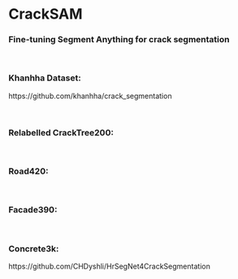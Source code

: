 # CrackSAM
<h3>Fine-tuning Segment Anything for crack segmentation</h3>

&nbsp;

<h3> Khanhha Dataset: </h3>
https://github.com/khanhha/crack_segmentation

&nbsp;

<h3>Relabelled CrackTree200:</h3>
&nbsp;


<h3>Road420:</h3>

&nbsp;

<h3>Facade390:</h3>

&nbsp;

<h3>Concrete3k:</h3>
https://github.com/CHDyshli/HrSegNet4CrackSegmentation
